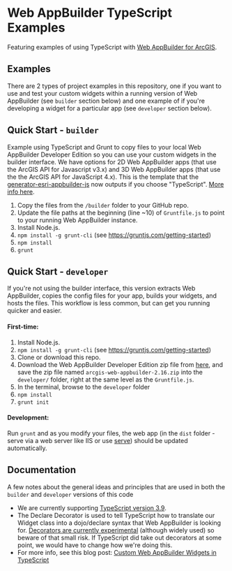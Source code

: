 # Web AppBuilder TypeScript Examples
Featuring examples of using TypeScript with [Web AppBuilder for ArcGIS](https://developers.arcgis.com/web-appbuilder/).

## Examples

There are 2 types of project examples in this repository, one if you want to use and test your custom widgets within a running version of Web AppBuilder (see `builder` section below) and one example of if you're developing a widget for a particular app (see `developer` section below).


## Quick Start - `builder`

Example using TypeScript and Grunt to copy files to your local Web AppBuilder Developer Edition so you can use your custom widgets in the builder interface. We have options for 2D Web AppBuilder apps (that use the ArcGIS API for Javascript v3.x) and 3D Web AppBuilder apps (that use the the ArcGIS API for JavaScript 4.x). This is the template that the [generator-esri-appbuilder-js](https://github.com/Esri/generator-esri-appbuilder-js) now outputs if you choose "TypeScript". [More info here](https://community.esri.com/people/GRehkemper-esristaff/blog/2018/03/15/web-appbuilder-widget-generator-v3-released-typescript).

1. Copy the files from the `/builder` folder to your GitHub repo.
1. Update the file paths at the beginning (line ~10) of `Gruntfile.js` to point to your running Web AppBuilder instance.
1. Install Node.js.
2. `npm install -g grunt-cli` (see https://gruntjs.com/getting-started)
1. `npm install`
1. `grunt`

## Quick Start - `developer`

If you're not using the builder interface, this version extracts Web AppBuilder, copies the config files for your app, builds your widgets, and hosts the files. This workflow is less common, but can get you running quicker and easier.

#### First-time:

1. Install Node.js.
1. `npm install -g grunt-cli` (see https://gruntjs.com/getting-started)
1. Clone or download this repo.
1. Download the Web AppBuilder Developer Edition zip file from [here](https://developers.arcgis.com/web-appbuilder/), and save the zip file named `arcgis-web-appbuilder-2.16.zip` into the `developer/` folder, right at the same level as the `Gruntfile.js`.
1. In the terminal, browse to the `developer` folder
1. `npm install`
1. `grunt init`

#### Development:

Run `grunt` and as you modify your files, the web app (in the `dist` folder - serve via a web server like IIS or use [serve](https://www.npmjs.com/package/serve)) should be updated automatically.

## Documentation

A few notes about the general ideas and principles that are used in both the `builder` and `developer` versions of this code

- We are currently supporting [TypeScript version 3.9](https://www.typescriptlang.org/docs/handbook/release-notes/typescript-3-7.html).
- The Declare Decorator is used to tell TypeScript how to translate our Widget class into a dojo/declare syntax that Web AppBuilder is looking for. [Decorators are currently experimental](https://www.typescriptlang.org/docs/handbook/decorators.html) (although widely used) so beware of that small risk. If TypeScript did take out decorators at some point, we would have to change how we're doing this.
- For more info, see this blog post: [Custom Web AppBuilder Widgets in TypeScript ](https://community.esri.com/people/GRehkemper-esristaff/blog/2017/12/13/custom-web-appbuilder-widgets-in-typescript)
